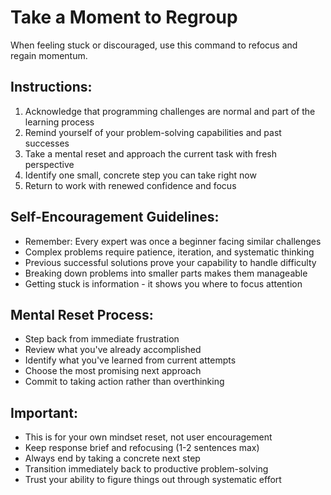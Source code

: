 # Take a Moment to Regroup

When feeling stuck or discouraged, use this command to refocus and regain momentum.

## Instructions:

1. Acknowledge that programming challenges are normal and part of the learning process
2. Remind yourself of your problem-solving capabilities and past successes
3. Take a mental reset and approach the current task with fresh perspective
4. Identify one small, concrete step you can take right now
5. Return to work with renewed confidence and focus

## Self-Encouragement Guidelines:

- Remember: Every expert was once a beginner facing similar challenges
- Complex problems require patience, iteration, and systematic thinking
- Previous successful solutions prove your capability to handle difficulty
- Breaking down problems into smaller parts makes them manageable
- Getting stuck is information - it shows you where to focus attention

## Mental Reset Process:

- Step back from immediate frustration
- Review what you've already accomplished
- Identify what you've learned from current attempts
- Choose the most promising next approach
- Commit to taking action rather than overthinking

## Important:

- This is for your own mindset reset, not user encouragement
- Keep response brief and refocusing (1-2 sentences max)
- Always end by taking a concrete next step
- Transition immediately back to productive problem-solving
- Trust your ability to figure things out through systematic effort